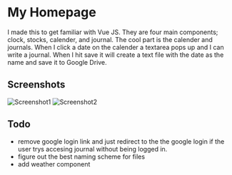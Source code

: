 # My Homepage

I made this to get familiar with Vue JS. They are four main components; clock, stocks, calender, and journal. The cool part is the calender and journals. When I click a date on the calender a textarea pops up and I can write a journal. When I hit save it will create a text file with the date as the name and save it to Google Drive. 

## Screenshots
![Screenshot1](https://github.com/arman-ashrafian/my-homepage/blob/master/screenshots/homepage-sc-1.PNG "Homepage")
![Screenshot2](https://github.com/arman-ashrafian/my-homepage/blob/master/screenshots/homepage-sc-2.PNG "Homepage")



## Todo
- remove google login link and just redirect to the the google login if the user trys accesing journal without being logged in.
- figure out the best naming scheme for files
- add weather component
